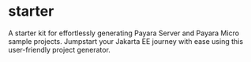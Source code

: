 # starter
A starter kit for effortlessly generating Payara Server and Payara Micro sample projects. Jumpstart your Jakarta EE journey with ease using this user-friendly project generator.
